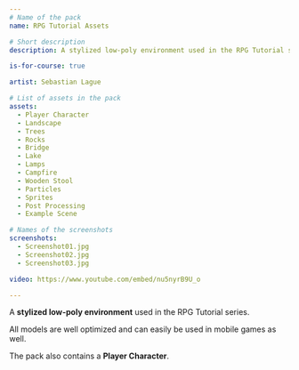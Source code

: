 ```yaml
---
# Name of the pack
name: RPG Tutorial Assets

# Short description
description: A stylized low-poly environment used in the RPG Tutorial series.

is-for-course: true

artist: Sebastian Lague

# List of assets in the pack
assets:
  - Player Character
  - Landscape
  - Trees
  - Rocks
  - Bridge
  - Lake
  - Lamps
  - Campfire
  - Wooden Stool
  - Particles
  - Sprites
  - Post Processing
  - Example Scene

# Names of the screenshots
screenshots:
  - Screenshot01.jpg
  - Screenshot02.jpg
  - Screenshot03.jpg

video: https://www.youtube.com/embed/nu5nyrB9U_o

---
```


A **stylized low-poly environment** used in the RPG Tutorial series.

All models are well optimized and can easily be used in mobile games as well.

The pack also contains a **Player Character**.